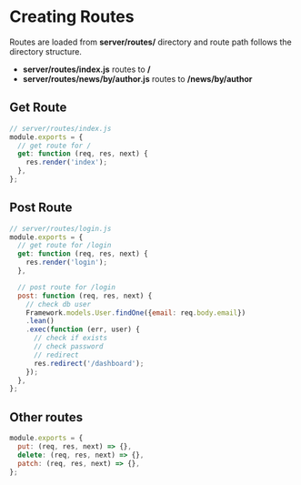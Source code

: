 Creating Routes
===============

Routes are loaded from **server/routes/** directory and route path follows the directory structure.

* **server/routes/index.js** routes to **/**
* **server/routes/news/by/author.js** routes to **/news/by/author**

## Get Route
```js
// server/routes/index.js
module.exports = {
  // get route for /
  get: function (req, res, next) {
    res.render('index');
  },
};
```

## Post Route
```js
// server/routes/login.js
module.exports = {
  // get route for /login
  get: function (req, res, next) {
    res.render('login');
  },

  // post route for /login
  post: function (req, res, next) {
    // check db user
    Framework.models.User.findOne({email: req.body.email})
    .lean()
    .exec(function (err, user) {
      // check if exists
      // check password
      // redirect
      res.redirect('/dashboard');
    });
  },
};
```

## Other routes
```js
module.exports = {
  put: (req, res, next) => {},
  delete: (req, res, next) => {},
  patch: (req, res, next) => {},
};
```
